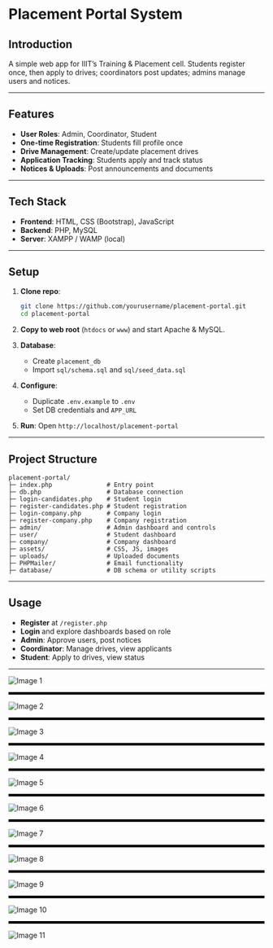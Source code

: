 # Placement Portal System

## Introduction

A simple web app for IIIT’s Training & Placement cell. Students register once, then apply to drives; coordinators post updates; admins manage users and notices.

---

## Features

* **User Roles**: Admin, Coordinator, Student
* **One-time Registration**: Students fill profile once
* **Drive Management**: Create/update placement drives
* **Application Tracking**: Students apply and track status
* **Notices & Uploads**: Post announcements and documents

---

## Tech Stack

* **Frontend**: HTML, CSS (Bootstrap), JavaScript
* **Backend**: PHP, MySQL
* **Server**: XAMPP / WAMP (local)

---

## Setup

1. **Clone repo**:

   ```bash
   git clone https://github.com/yourusername/placement-portal.git
   cd placement-portal
   ```
2. **Copy to web root** (`htdocs` or `www`) and start Apache & MySQL.
3. **Database**:

   * Create `placement_db`
   * Import `sql/schema.sql` and `sql/seed_data.sql`
4. **Configure**:

   * Duplicate `.env.example` to `.env`
   * Set DB credentials and `APP_URL`
5. **Run**: Open `http://localhost/placement-portal`

---

## Project Structure

```
placement-portal/
├─ index.php               # Entry point
├─ db.php                  # Database connection
├─ login-candidates.php    # Student login
├─ register-candidates.php # Student registration
├─ login-company.php       # Company login
├─ register-company.php    # Company registration
├─ admin/                  # Admin dashboard and controls
├─ user/                   # Student dashboard
├─ company/                # Company dashboard
├─ assets/                 # CSS, JS, images
├─ uploads/                # Uploaded documents
├─ PHPMailer/              # Email functionality
├─ database/               # DB schema or utility scripts
```

---

## Usage

* **Register** at `/register.php`
* **Login** and explore dashboards based on role
* **Admin**: Approve users, post notices
* **Coordinator**: Manage drives, view applicants
* **Student**: Apply to drives, view status

---
![Image 1](https://i.ibb.co/RZdKs8m/1.jpg)
<hr style="height:5px;background:#000">

![Image 2](https://i.ibb.co/mC8MQB5M/2.jpg)
<hr style="height:5px;background:#000">

![Image 3](https://i.ibb.co/3mywLLSM/3.jpg)
<hr style="height:5px;background:#000">

![Image 4](https://i.ibb.co/DfGT9ntc/4.jpg)
<hr style="height:5px;background:#000">

![Image 5](https://i.ibb.co/rDNkL31/5.jpg)
<hr style="height:5px;background:#000">

![Image 6](https://i.ibb.co/PsKcvKTx/6.jpg)
<hr style="height:5px;background:#000">

![Image 7](https://i.ibb.co/cct5Kgp1/7.jpg)
<hr style="height:5px;background:#000">

![Image 8](https://i.ibb.co/mr1MssXR/8.jpg)
<hr style="height:5px;background:#000">

![Image 9](https://i.ibb.co/GfHtCM5H/9.jpg)
<hr style="height:5px;background:#000">

![Image 10](https://i.ibb.co/wrCVQQdb/10.jpg)
<hr style="height:5px;background:#000">

![Image 11](https://i.ibb.co/7tt03bwp/11.jpg)
